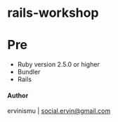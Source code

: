 # rails-workshop

# Pre
- Ruby version 2.5.0 or higher
- Bundler
- Rails

#### Author 
ervinismu | social.ervin@gmail.com
